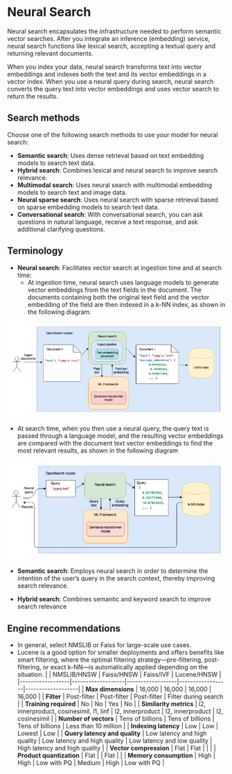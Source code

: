 # Neural Search
Neural search encapsulates the infrastructure needed to perform semantic vector searches. After you integrate an inference (embedding) service, neural search functions like lexical search, accepting a textual query and returning relevant documents.

When you index your data, neural search transforms text into vector embeddings and indexes both the text and its vector embeddings in a vector index. When you use a neural query during search, neural search converts the query text into vector embeddings and uses vector search to return the results.

## Search methods
Choose one of the following search methods to use your model for neural search:

- **Semantic search**: Uses dense retrieval based on text embedding models to search text data.
- **Hybrid search**: Combines lexical and neural search to improve search relevance.
- **Multimodal search**: Uses neural search with multimodal embedding models to search text and image data.
- **Neural sparse search**: Uses neural search with sparse retrieval based on sparse embedding models to search text data.
- **Conversational search**: With conversational search, you can ask questions in natural language, receive a text response, and ask additional clarifying questions.

## Terminology

- **Neural search**: Facilitates vector search at ingestion time and at search time:
  - At ingestion time, neural search uses language models to generate vector embeddings from the text fields in the document. The documents containing both the original text field and the vector embedding of the field are then indexed in a k-NN index, as shown in the following diagram.

![alt text](image-2.png)

  - At search time, when you then use a neural query, the query text is passed through a language model, and the resulting vector embeddings are compared with the document text vector embeddings to find the most relevant results, as shown in the following diagram

![alt text](image-3.png)

- **Semantic search**: Employs neural search in order to determine the intention of the user’s query in the search context, thereby improving search relevance.

- **Hybrid search**: Combines semantic and keyword search to improve search relevance

## Engine recommendations
- In general, select NMSLIB or Faiss for large-scale use cases. 
- Lucene is a good option for smaller deployments and offers benefits like smart filtering, where the optimal filtering strategy—pre-filtering, post-filtering, or exact k-NN—is automatically applied depending on the situation.
  |                  | NMSLIB/HNSW       | Faiss/HNSW       | Faiss/IVF        | Lucene/HNSW       |
  |------------------|-------------------|------------------|------------------|-------------------|
  | **Max dimensions** | 16,000            | 16,000           | 16,000           | 16,000            |
  | **Filter**         | Post-filter       | Post-filter      | Post-filter      | Filter during search |
  | **Training required** | No               | No               | Yes              | No                |
  | **Similarity metrics** | l2, innerproduct, cosinesimil, l1, linf | l2, innerproduct | l2, innerproduct | l2, cosinesimil    |
  | **Number of vectors** | Tens of billions | Tens of billions | Tens of billions | Less than 10 million |
  | **Indexing latency** | Low              | Low              | Lowest           | Low               |
  | **Query latency and quality** | Low latency and high quality | Low latency and high quality | Low latency and low quality | High latency and high quality |
  | **Vector compression** | Flat             | Flat             |                  |                   |
  | **Product quantization** | Flat             |                  | Flat             |                   |
  | **Memory consumption** | High             | High             | Low with PQ      | Medium            | High              | Low with PQ |
